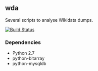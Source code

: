 ## wda

Several scripts to analyse Wikidata dumps.

[![Build Status](https://secure.travis-ci.org/mkroetzsch/wda.png)](https://travis-ci.org/mkroetzsch/wda/builds)

### Dependencies

* Python 2.7
* python-bitarray
* python-mysqldb
